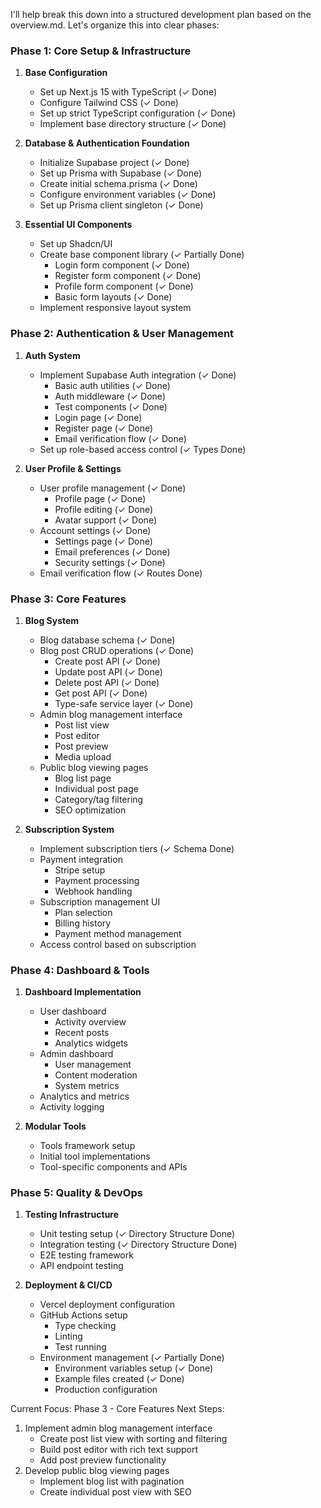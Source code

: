 I'll help break this down into a structured development plan based on the overview.md. Let's organize this into clear phases:

### Phase 1: Core Setup & Infrastructure
1. **Base Configuration**
   - Set up Next.js 15 with TypeScript (✓ Done)
   - Configure Tailwind CSS (✓ Done)
   - Set up strict TypeScript configuration (✓ Done)
   - Implement base directory structure (✓ Done)

2. **Database & Authentication Foundation**
   - Initialize Supabase project (✓ Done)
   - Set up Prisma with Supabase (✓ Done)
   - Create initial schema.prisma (✓ Done)
   - Configure environment variables (✓ Done)
   - Set up Prisma client singleton (✓ Done)

3. **Essential UI Components**
   - Set up Shadcn/UI
   - Create base component library (✓ Partially Done)
     - Login form component (✓ Done)
     - Register form component (✓ Done)
     - Profile form component (✓ Done)
     - Basic form layouts (✓ Done)
   - Implement responsive layout system

### Phase 2: Authentication & User Management
1. **Auth System**
   - Implement Supabase Auth integration (✓ Done)
     - Basic auth utilities (✓ Done)
     - Auth middleware (✓ Done)
     - Test components (✓ Done)
     - Login page (✓ Done)
     - Register page (✓ Done)
     - Email verification flow (✓ Done)
   - Set up role-based access control (✓ Types Done)

2. **User Profile & Settings**
   - User profile management (✓ Done)
     - Profile page (✓ Done)
     - Profile editing (✓ Done)
     - Avatar support (✓ Done)
   - Account settings (✓ Done)
     - Settings page (✓ Done)
     - Email preferences (✓ Done)
     - Security settings (✓ Done)
   - Email verification flow (✓ Routes Done)

### Phase 3: Core Features
1. **Blog System**
   - Blog database schema (✓ Done)
   - Blog post CRUD operations (✓ Done)
     - Create post API (✓ Done)
     - Update post API (✓ Done)
     - Delete post API (✓ Done)
     - Get post API (✓ Done)
     - Type-safe service layer (✓ Done)
   - Admin blog management interface
     - Post list view
     - Post editor
     - Post preview
     - Media upload
   - Public blog viewing pages
     - Blog list page
     - Individual post page
     - Category/tag filtering
     - SEO optimization

2. **Subscription System**
   - Implement subscription tiers (✓ Schema Done)
   - Payment integration
     - Stripe setup
     - Payment processing
     - Webhook handling
   - Subscription management UI
     - Plan selection
     - Billing history
     - Payment method management
   - Access control based on subscription

### Phase 4: Dashboard & Tools
1. **Dashboard Implementation**
   - User dashboard
     - Activity overview
     - Recent posts
     - Analytics widgets
   - Admin dashboard
     - User management
     - Content moderation
     - System metrics
   - Analytics and metrics
   - Activity logging

2. **Modular Tools**
   - Tools framework setup
   - Initial tool implementations
   - Tool-specific components and APIs

### Phase 5: Quality & DevOps
1. **Testing Infrastructure**
   - Unit testing setup (✓ Directory Structure Done)
   - Integration testing (✓ Directory Structure Done)
   - E2E testing framework
   - API endpoint testing

2. **Deployment & CI/CD**
   - Vercel deployment configuration
   - GitHub Actions setup
     - Type checking
     - Linting
     - Test running
   - Environment management (✓ Partially Done)
     - Environment variables setup (✓ Done)
     - Example files created (✓ Done)
     - Production configuration

Current Focus: Phase 3 - Core Features
Next Steps: 
1. Implement admin blog management interface
   - Create post list view with sorting and filtering
   - Build post editor with rich text support
   - Add post preview functionality
2. Develop public blog viewing pages
   - Implement blog list with pagination
   - Create individual post view with SEO
